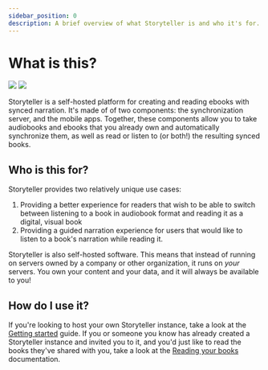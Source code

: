```yaml
---
sidebar_position: 0
description: A brief overview of what Storyteller is and who it's for.
---
```


# What is this?

<div style={{display: 'flex', margin: "32px 0", gap: '60px', overflowX: 'scroll'}}>
<img style={{height: '500px', borderRadius: '16px'}} src="/storyteller/img/league-of-dragons-text.png" />
<img style={{height: '500px', borderRadius: '16px'}} src="/storyteller/img/league-of-dragons-audio.png" />
</div>

Storyteller is a self-hosted platform for creating and reading ebooks with
synced narration. It's made of of two components: the synchronization server,
and the mobile apps. Together, these components allow you to take audiobooks and
ebooks that you already own and automatically synchronize them, as well as read
or listen to (or both!) the resulting synced books.

## Who is this for?

Storyteller provides two relatively unique use cases:

1. Providing a better experience for readers that wish to be able to switch
   between listening to a book in audiobook format and reading it as a digital,
   visual book
2. Providing a guided narration experience for users that would like to listen
   to a book's narration while reading it.

Storyteller is also self-hosted software. This means that instead of running on
servers owned by a company or other organization, it runs on _your_ servers. You
own your content and your data, and it will always be available to you!

## How do I use it?

If you're looking to host your own Storyteller instance, take a look at the
[Getting started](/docs/getting-started) guide. If you or someone you know has
already created a Storyteller instance and invited you to it, and you'd just
like to read the books they've shared with you, take a look at the
[Reading your books](/docs/category/reading-your-books) documentation.
